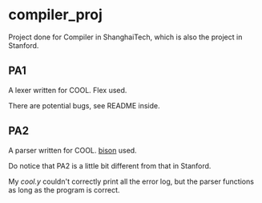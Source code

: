 # compiler_proj
Project done for Compiler in ShanghaiTech, which is also the project in Stanford.

## PA1

A lexer written for COOL. Flex used.

There are potential bugs, see README inside.

## PA2

A parser written for COOL. [bison](http://gnu.org/software/bison) used. 

Do notice that PA2 is a little bit different from that in Stanford.

My _cool.y_ couldn't correctly print all the error log, but the parser functions as long as the program is correct.
